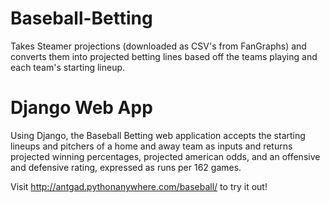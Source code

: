 # Baseball-Betting
Takes Steamer projections (downloaded as CSV's from FanGraphs) and converts them into projected betting lines based off the teams playing and each team's starting lineup.

# Django Web App

Using Django, the Baseball Betting web application accepts the starting lineups and pitchers of a home and away team as inputs and returns projected winning percentages, projected american odds, and an offensive and defensive rating, expressed as runs per 162 games.

Visit http://antgad.pythonanywhere.com/baseball/ to try it out!

